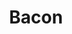 ---
title: Bacon
meal: breakfast
image: spaghetti.jpg
description: A nice, crispy bacon ready for you to devour.
badge: protein
difficulty: intermediate
restrictions:
tags:
  - quick
  - delicious
ingredients:
  - Bacon
  - Paper towels
instructions:
  - First, line a microwave safe plate with bacon.
  - Then spread out the bacon and make sure none of them are touching.
  - Put a paper on the bacon after you have spread them out.
  - Put the plate full of bacon and cook it for a minute and thirty seconds but you can cook it for longer if you want.
  - Lastly, take the bacon out and eat it!
---